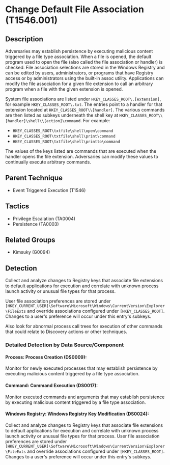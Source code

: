 # Change Default File Association (T1546.001)

## Description
Adversaries may establish persistence by executing malicious content triggered by a file type association. When a file is opened, the default program used to open the file (also called the file association or handler) is checked. File association selections are stored in the Windows Registry and can be edited by users, administrators, or programs that have Registry access or by administrators using the built-in assoc utility. Applications can modify the file association for a given file extension to call an arbitrary program when a file with the given extension is opened.

System file associations are listed under ```HKEY_CLASSES_ROOT\.[extension]```, for example ```HKEY_CLASSES_ROOT\.txt```. The entries point to a handler for that extension located at ```HKEY_CLASSES_ROOT\\[handler]```. The various commands are then listed as subkeys underneath the shell key at ```HKEY_CLASSES_ROOT\\[handler]\shell\\[action]\command```. For example: 

* ```HKEY_CLASSES_ROOT\txtfile\shell\open\command```
* ```HKEY_CLASSES_ROOT\txtfile\shell\print\command```
* ```HKEY_CLASSES_ROOT\txtfile\shell\printto\command```

The values of the keys listed are commands that are executed when the handler opens the file extension. Adversaries can modify these values to continually execute arbitrary commands.

## Parent Technique
- Event Triggered Execution (T1546)

## Tactics
- Privilege Escalation (TA0004)
- Persistence (TA0003)

## Related Groups
- Kimsuky (G0094)

## Detection
Collect and analyze changes to Registry keys that associate file extensions to default applications for execution and correlate with unknown process launch activity or unusual file types for that process.

User file association preferences are stored under ``` [HKEY_CURRENT_USER]\Software\Microsoft\Windows\CurrentVersion\Explorer\FileExts``` and override associations configured under ```[HKEY_CLASSES_ROOT]```. Changes to a user's preference will occur under this entry's subkeys.

Also look for abnormal process call trees for execution of other commands that could relate to Discovery actions or other techniques.

### Detailed Detection by Data Source/Component
#### Process: Process Creation (DS0009): 
Monitor for newly executed processes that may establish persistence by executing malicious content triggered by a file type association.

#### Command: Command Execution (DS0017): 
Monitor executed commands and arguments that may establish persistence by executing malicious content triggered by a file type association.

#### Windows Registry: Windows Registry Key Modification (DS0024): 
Collect and analyze changes to Registry keys that associate file extensions to default applications for execution and correlate with unknown process launch activity or unusual file types for that process. User file association preferences are stored under ``` [HKEY_CURRENT_USER]\Software\Microsoft\Windows\CurrentVersion\Explorer\FileExts``` and override associations configured under ```[HKEY_CLASSES_ROOT]```. Changes to a user's preference will occur under this entry's subkeys.

